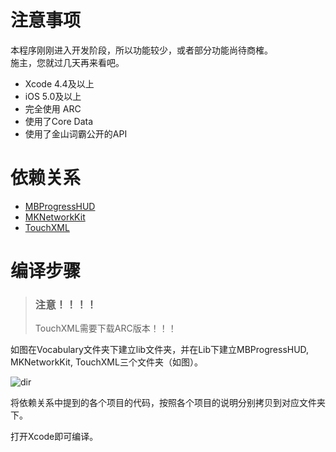 # 注意事项
本程序刚刚进入开发阶段，所以功能较少，或者部分功能尚待商榷。   
施主，您就过几天再来看吧。

* Xcode 4.4及以上
* iOS 5.0及以上
* 完全使用 ARC
* 使用了Core Data
* 使用了金山词霸公开的API

# 依赖关系
* [MBProgressHUD](https://github.com/jdg/MBProgressHUD)
* [MKNetworkKit](https://github.com/MugunthKumar/MKNetworkKit)
* [TouchXML](https://github.com/TouchCode/TouchXML)

# 编译步骤
>### 注意！！！！
>TouchXML需要下载ARC版本！！！   

如图在Vocabulary文件夹下建立lib文件夹，并在Lib下建立MBProgressHUD, MKNetworkKit, TouchXML三个文件夹（如图）。

![dir](https://gitcafe.com/hikui/Vocabulary/blob/master/docs/img/dir.png?raw=true)

将依赖关系中提到的各个项目的代码，按照各个项目的说明分别拷贝到对应文件夹下。

打开Xcode即可编译。
